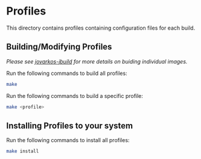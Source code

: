 # Profiles

This directory contains profiles containing configuration files for each build.

## Building/Modifying Profiles

*Please see [jovarkos-jbuild](https://github.com/jovarkos/jovarkos-build/) for more details on buiding individual images.*

Run the following commands to build all profiles:

```bash
make 
```

Run the following commands to build a specific profile:

```bash
make <profile>
```


## Installing Profiles to your system

Run the following commands to install all profiles:

```bash
make install
```
